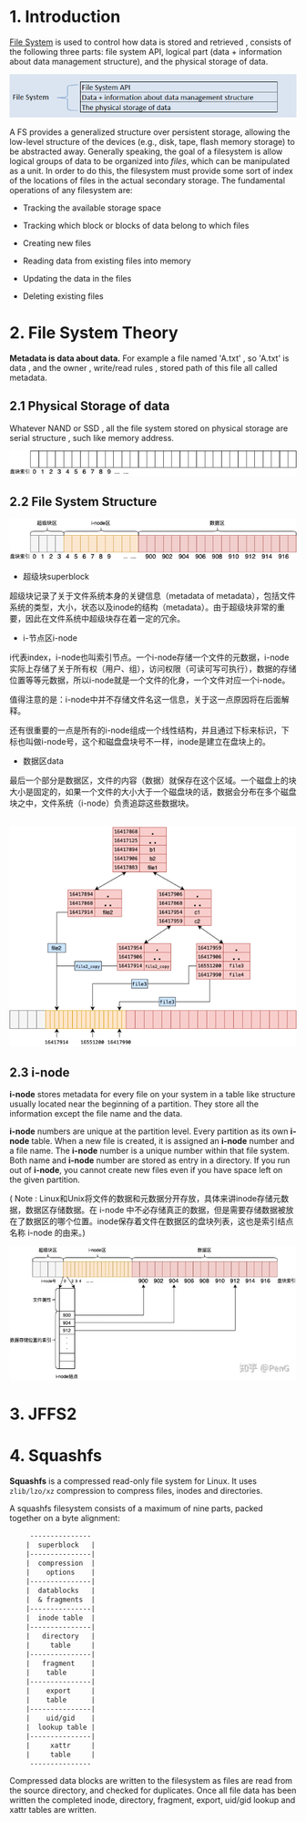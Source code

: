 # 1. Introduction

[File System](https://zhuanlan.zhihu.com/p/291300196) is used to control how data is stored and retrieved , consists of the following three parts: file system API, logical part (data + information about data management structure), and the physical storage of data.

![fs](../img/linux-file-system-2.png)

A FS provides a generalized structure over persistent storage, allowing the low-level structure of the devices (e.g., disk, tape, flash memory storage) to be abstracted away. Generally speaking, the goal of a filesystem is allow logical groups of data to be organized into *files*, which can be manipulated as a unit. In order to do this, the filesystem must provide some sort of index of the locations of files in the actual secondary storage. The fundamental operations of any filesystem are:

- Tracking the available storage space

- Tracking which block or blocks of data belong to which files

- Creating new files

- Reading data from existing files into memory

- Updating the data in the files

- Deleting existing files

  

# 2. File System Theory

**Metadata  is data about data.**  For example a file named  'A.txt' , so  'A.txt'  is data , and the owner  , write/read rules  ,  stored path of this file all called metadata.

## 2.1  Physical Storage of data

Whatever NAND or SSD  , all the file system stored on physical  storage are  serial structure , such like memory address.

![fs_2](../img/linux_fs2.png)



## 2.2 File System Structure



![meta_data](../img/fs_matedata.png)

- 超级块superblock

超级块记录了关于文件系统本身的关键信息（metadata of metadata），包括文件系统的类型，大小，状态以及inode的结构（metadata）。由于超级块非常的重要，因此在文件系统中超级块存在着一定的冗余。

- i-节点区i-node

i代表index，i-node也叫索引节点。一个i-node存储一个文件的元数据，i-node实际上存储了关于所有权（用户、组），访问权限（可读可写可执行），数据的存储位置等等元数据，所以i-node就是一个文件的化身，一个文件对应一个i-node。

值得注意的是：i-node中并不存储文件名这一信息，关于这一点原因将在后面解释。

还有很重要的一点是所有的i-node组成一个线性结构，并且通过下标来标识，下标也叫做i-node号，这个和磁盘盘块号不一样，inode是建立在盘块上的。

- 数据区data

最后一个部分是数据区，文件的内容（数据）就保存在这个区域。一个磁盘上的块大小是固定的，如果一个文件的大小大于一个磁盘块的话，数据会分布在多个磁盘块之中，文件系统（i-node）负责追踪这些数据块。



​	![linux_fs](../img/linux_fs.png)



## 2.3  i-node

**i-node**  stores metadata for every file on your system in a table like structure usually located near the beginning of a partition. They store all the information except the file name and the data. 

**i-node** numbers are unique at the partition level. Every partition as its own **i-node** table. When a new file is created, it is assigned an **i-node** number and a file name. The **i-node** number is a unique number within that file system. Both name and **i-node** number are stored as entry in a directory. If you run out of **i-node**, you cannot create new files even if you have space left on the given partition.

( Note : Linux和Unix将文件的数据和元数据分开存放，具体来讲inode存储元数据，数据区存储数据。在 i-node 中不必存储真正的数据，但是需要存储数据被放在了数据区的哪个位置。inode保存着文件在数据区的盘块列表，这也是索引结点名称 i-node 的由来。)

![fs3](../img/fs3.jpg)



# 3. JFFS2







# 4.  Squashfs

**Squashfs** is a compressed read-only file system for Linux. It uses ``zlib/lzo/xz`` compression to compress files, inodes and directories.

A squashfs filesystem consists of a maximum of nine parts, packed together on a byte alignment:
```shell
     ---------------
    |  superblock   |
    |---------------|
    |  compression  |
    |    options    |
    |---------------|
    |  datablocks   |
    |  & fragments  |
    |---------------|
    |  inode table  |
    |---------------|
    |   directory   |
    |     table     |
    |---------------|
    |   fragment    |
    |    table      |
    |---------------|
    |    export     |
    |    table      |
    |---------------|
    |    uid/gid    |
    |  lookup table |
    |---------------|
    |     xattr     |
    |     table     |
     ---------------
```

Compressed data blocks are written to the filesystem as files are read from the source directory, and checked for duplicates.  Once all file data has been written the completed inode, directory, fragment, export, uid/gid lookup and xattr tables are written.